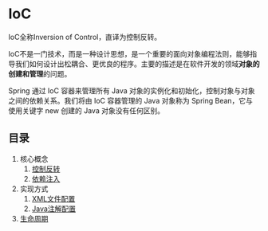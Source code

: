 # IoC
IoC全称Inversion of Control，直译为控制反转。

IoC不是一门技术，而是一种设计思想，是一个重要的面向对象编程法则，能够指导我们如何设计出松耦合、更优良的程序。主要的描述是在软件开发的领域**对象的创建和管理**的问题。

Spring 通过 IoC 容器来管理所有 Java 对象的实例化和初始化，控制对象与对象之间的依赖关系。我们将由 IoC 容器管理的 Java 对象称为 Spring Bean，它与使用关键字 new 创建的 Java 对象没有任何区别。

## 目录
1. 核心概念
   1. [控制反转](核心概念/控制反转.md)
   2. [依赖注入](核心概念/依赖注入.md)
2. 实现方式
   1. [XML文件配置](实现方式/XML文件配置Bean.md)
   2. [Java注解配置](实现方式/Java注解配置Bean.md)
3. [生命周期](核心概念/生命周期.md)